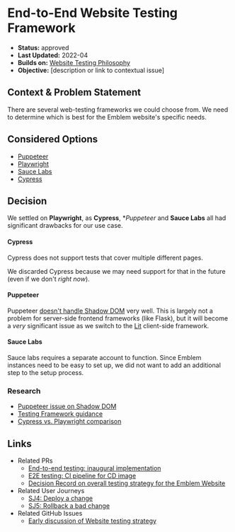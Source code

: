 # End-to-End Website Testing Framework

* **Status:** approved
* **Last Updated:** 2022-04
* **Builds on:** [Website Testing Philosophy](2022-04-website-testing-philosophy.md)
* **Objective:** [description or link to contextual issue]

## Context & Problem Statement

There are several web-testing frameworks we could choose from. We need to determine which is best for the Emblem website's specific needs.


## Considered Options

* [Puppeteer](https://pptr.dev)
* [Playwright](https://playwright.dev)
* [Sauce Labs](https://saucelabs.com)
* [Cypress](https://cypress.io)

## Decision

We settled on **Playwright**, as **Cypress**, **Puppeteer* and **Sauce Labs** all had significant drawbacks for our use case.

#### Cypress
Cypress does not support tests that cover multiple different pages.

We discarded Cypress because we may need support for that in the future (even if we don't _right now_).

#### Puppeteer
Puppeteer [doesn't handle Shadow DOM](https://github.com/puppeteer/puppeteer/issues/858#issuecomment-438540596) very well. This is largely not a problem for server-side frontend frameworks (like Flask), but it will become a _very_ significant issue as we switch to the [Lit](https://lit.dev) client-side framework.

#### Sauce Labs
Sauce labs requires a separate account to function. Since Emblem instances need to be easy to set up, we did not want to add an additional step to the setup process.

### Research

* [Puppeteer issue on Shadow DOM](https://github.com/puppeteer/puppeteer/issues/858#issuecomment-438540596)
* [Testing Framework guidance](https://modern-web.dev/docs/test-runner/testing-in-a-ci/)
* [Cypress vs. Playwright comparison](https://medium.com/sparebank1-digital/playwright-vs-cypress-1e127d9157bd)

## Links
* Related PRs
  - [End-to-end testing: inaugural implementation](https://github.com/GoogleCloudPlatform/emblem/pull/342)
  - [E2E testing: CI pipeline for CD image](https://github.com/GoogleCloudPlatform/emblem/pull/361)
  - [Decision Record on overall testing strategy for the Emblem Website](https://github.com/GoogleCloudPlatform/emblem/pull/363)
* Related User Journeys
  - [SJ4: Deploy a change](https://github.com/GoogleCloudPlatform/emblem/issues/26)
  - [SJ5: Rollback a bad change](https://github.com/GoogleCloudPlatform/emblem/issues/27)
* Related GitHub Issues
  - [Early discussion of Website testing strategy](https://github.com/GoogleCloudPlatform/emblem/issues/175)
